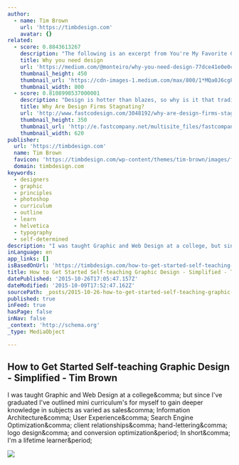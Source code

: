 ```yaml
---
author:
  - name: Tim Brown
    url: 'https://timbdesign.com'
    avatar: {}
related:
  - score: 0.8843613267
    description: "The following is an excerpt from You're My Favorite Client , a book to help people understand design. Written by Mike Monteiro. Published by A Book Apart. Chapter 1 DESIGN RESULTS FROM human decisions. You can design with intention, which means you have a chance of doing it well, or you can let it happen, which means you'll probably bungle the job."
    title: Why you need design
    url: 'https://medium.com/@monteiro/why-you-need-design-77dce41e0e0c'
    thumbnail_height: 450
    thumbnail_url: 'https://cdn-images-1.medium.com/max/800/1*MQa0J6cgPQ4PD37W-UcVaQ.gif'
    thumbnail_width: 800
  - score: 0.8108998537000001
    description: "Design is hotter than blazes, so why is it that traditional product design firms aren't growing? In fact they seem to be, well, challenged. There are exceptions, but for the most part, substantial growth in design consulting firms has not coincided with the growth of design overall in business."
    title: Why Are Design Firms Stagnating?
    url: 'http://www.fastcodesign.com/3048192/why-are-design-firms-stagnating'
    thumbnail_height: 350
    thumbnail_url: 'http://e.fastcompany.net/multisite_files/fastcompany/imagecache/620x350/poster/2015/07/3048192-poster-p-1-why-are-design-firms-stagnating.jpg'
    thumbnail_width: 620
publisher:
  url: 'https://timbdesign.com'
  name: Tim Brown
  favicon: 'https://timbdesign.com/wp-content/themes/tim-brown/images/favicon.ico?v=2'
  domain: timbdesign.com
keywords:
  - designers
  - graphic
  - principles
  - photoshop
  - curriculum
  - outline
  - learn
  - helvetica
  - typography
  - self-determined
description: "I was taught Graphic and Web Design at a college, but since I've graduated I've outlined mini curriculum's for myself to gain deeper knowledge in subjects as varied as sales, Information Architecture, User Experience, Search Engine Optimization, client relationships, hand-lettering, logo design, and conversion optimization. In short, I'm a lifetime learner."
inLanguage: en
app_links: []
isBasedOnUrl: 'https://timbdesign.com/how-to-get-started-self-teaching-graphic-design-simplified/?utm_content=bufferd20c1&utm_medium=social&utm_source=twitter.com&utm_campaign=buffer'
title: How to Get Started Self-teaching Graphic Design - Simplified - Tim Brown
datePublished: '2015-10-26T17:05:47.157Z'
dateModified: '2015-10-09T17:52:47.162Z'
sourcePath: _posts/2015-10-26-how-to-get-started-self-teaching-graphic-design-simplified.md
published: true
inFeed: true
hasPage: false
inNav: false
_context: 'http://schema.org'
_type: MediaObject

---
```

<article style=""><h1>How to Get Started Self-teaching Graphic Design - Simplified - Tim Brown</h1><p>I was taught Graphic and Web Design at a college&amp;comma; but since I've graduated I've outlined mini curriculum's for myself to gain deeper knowledge in subjects as varied as sales&amp;comma; Information Architecture&amp;comma; User Experience&amp;comma; Search Engine Optimization&amp;comma; client relationships&amp;comma; hand-lettering&amp;comma; logo design&amp;comma; and conversion optimization&amp;period; In short&amp;comma; I'm a lifetime learner&amp;period;</p><img src="https://timbdesign.com/wp-content/uploads/2015/10/how-to-get-started-self-teaching-graphic-design-simplified1.jpg" /></article>